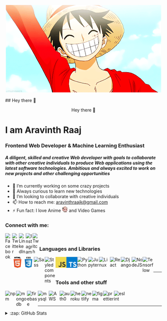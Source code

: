 <p align="center"><img alt="logo" width="500px" src="luffy.gif" /></p>
## Hey there 👋
  <p align="center">Hey there 👋</p>


# I am Aravinth Raaj
### Frontend Web Developer & Machine Learning Enthusiast 

##### A diligent, skilled and creative Web developer with goals to collaborate with other creative individuals to produce Web applications using the latest software technologies. Ambitious and always excited to work on new projects and other challenging opportunities

- 🔭 I’m currently working on some crazy projects
- 🌱 Always curious to learn new technologies
- 👯 I’m looking to collaborate with creative individuals  
- 📫 How to reach me: aravinthraajk@gmail.com
- ⚡ Fun fact: I love Anime [<addr><img alt="logo" width="18px" src="anime.png" />](https://www.crunchyroll.com/) and Video Games 

### Connect with me:

[<img align="left" alt="Facebook" width="22px" src="https://www.vectorlogo.zone/logos/facebook/facebook-official.svg" />][facebook]
[<img align="left" alt="Twitter" width="22px" src="https://www.vectorlogo.zone/logos/twitter/twitter-official.svg" />][twitter]
[<img align="left" alt="LinkedIn" width="22px" src="https://www.vectorlogo.zone/logos/linkedin/linkedin-icon.svg" />][linkedin]
[<img align="left" alt="Instagram" width="22px" src="https://www.vectorlogo.zone/logos/instagram/instagram-icon.svg" />][instagram]
[<img align="left" alt="Twitch" width="22px" src="https://www.vectorlogo.zone/logos/twitch/twitch-icon.svg" />][twitch]


<br />


### Languages and Libraries

[<img align="left" alt="HTML5" width="35px" src="https://raw.githubusercontent.com/github/explore/80688e429a7d4ef2fca1e82350fe8e3517d3494d/topics/html/html.png" />](https://developer.mozilla.org/en-US/docs/Web/Guide/HTML/HTML5)
[<img align="left" alt="CSS3" width="35px" src="https://raw.githubusercontent.com/github/explore/80688e429a7d4ef2fca1e82350fe8e3517d3494d/topics/css/css.png" />](https://developer.mozilla.org/en-US/docs/Web/CSS)
[<img align="left" alt="Sass" width="35px" src="https://www.vectorlogo.zone/logos/sass-lang/sass-lang-icon.svg" />](https://sass-lang.com/)
[<img align="left" alt="Styled components" width="35px" src="https://avatars2.githubusercontent.com/u/20658825?s=200&v=4" />](https://styled-components.com/)
[<img align="left" alt="JS" width="35px" src="https://raw.githubusercontent.com/github/explore/80688e429a7d4ef2fca1e82350fe8e3517d3494d/topics/javascript/javascript.png" />](https://developer.mozilla.org/en-US/docs/Web/JavaScript)
[<img align="left" alt="TS" width="35px" src="https://raw.githubusercontent.com/github/explore/80688e429a7d4ef2fca1e82350fe8e3517d3494d/topics/typescript/typescript.png" />](https://www.typescriptlang.org/)

[<img align="left" alt="Python" width="35px" src="https://www.vectorlogo.zone/logos/python/python-icon.svg" />](https://www.python.org/)
[<img align="left" alt="Jupyter" width="35px" src="https://www.vectorlogo.zone/logos/jupyter/jupyter-icon.svg" />](https://jupyter.org/)
[<img align="left" alt="Linux" width="35px" src="https://www.vectorlogo.zone/logos/linux/linux-icon.svg" />](https://www.linux.org/)
[<img align="left" alt="React" width="35px" src="https://www.vectorlogo.zone/logos/reactjs/reactjs-icon.svg" />](https://reactjs.org/)
[<img align="left" alt="Django" width="35px" src="https://www.vectorlogo.zone/logos/djangoproject/djangoproject-icon.svg" />](https://www.djangoproject.com/)
[<img align="left" alt="NodeJS" width="35px" src="https://www.vectorlogo.zone/logos/nodejs/nodejs-icon.svg" />](https://nodejs.org/en/)
[<img align="left" alt="Tensorflow" width="35px" src="https://www.vectorlogo.zone/logos/tensorflow/tensorflow-icon.svg" />](https://www.tensorflow.org/)
<br />
<br />

<hr />


### Tools and other stuff

[<img align="left" alt="npm" width="35px" src="https://www.vectorlogo.zone/logos/npmjs/npmjs-icon.svg" />](https://www.npmjs.com/)
[<img align="left" alt="mongodb" width="35px" src="https://www.vectorlogo.zone/logos/mongodb/mongodb-icon.svg" />](https://www.mongodb.com/)
[<img align="left" alt="firebase" width="35px" src="https://www.vectorlogo.zone/logos/firebase/firebase-icon.svg" />](https://firebase.google.com/)
[<img align="left" alt="mysql" width="35px" src="https://www.vectorlogo.zone/logos/mysql/mysql-icon.svg" />](https://www.mysql.com/)
[<img align="left" alt="AWS" width="35px" src="https://www.vectorlogo.zone/logos/amazon_aws/amazon_aws-icon.svg" />](https://aws.amazon.com/)
[<img align="left" alt="auth0" width="35px" src="https://www.vectorlogo.zone/logos/auth0/auth0-icon.svg" />](https://auth0.com/)
[<img align="left" alt="heroku" width="35px" src="https://www.vectorlogo.zone/logos/heroku/heroku-icon.svg" />](https://www.heroku.com/)
[<img align="left" alt="netlify" width="35px" src="https://www.vectorlogo.zone/logos/netlify/netlify-icon.svg" />](https://www.netlify.com/)
[<img align="left" alt="figma" width="35px" src="https://www.vectorlogo.zone/logos/figma/figma-icon.svg" />](https://www.figma.com/)
[<img align="left" alt="prettier" width="35px" src="https://cdn.worldvectorlogo.com/logos/prettier-2.svg" />](https://prettier.io/)
[<img align="left" alt="eslint" width="35px" src="https://www.vectorlogo.zone/logos/eslint/eslint-icon.svg" />](https://eslint.org/)
<br />
<br />
<hr />

<details>
  <summary>:zap: GitHub Stats</summary>
    <img align="left" alt="Aravinth's GitHub Stats" src="https://github-readme-stats.vercel.app/api?username=aravinthraaj&hide=contribs,prs&theme=radical" />

  </details>




[facebook]:https://www.facebook.com/aravinthraajk/
[linkedin]:https://www.linkedin.com/in/aravinth-raaj-k-360324111/
[twitter]:https://twitter.com/aravinth_raaj
[instagram]:https://www.instagram.com/aravinthraajk/
[twitch]:https://www.twitch.tv/knightastron
